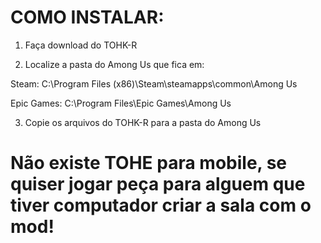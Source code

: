 # COMO INSTALAR:

1. Faça download do TOHK-R

2. Localize a pasta do Among Us que fica em:

Steam: C:\Program Files (x86)\Steam\steamapps\common\Among Us

Epic Games: C:\Program Files\Epic Games\Among Us

3. Copie os arquivos do TOHK-R para a pasta do Among Us

# Não existe TOHE para mobile, se quiser jogar peça para alguem que tiver computador criar a sala com o mod!